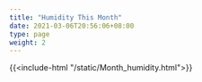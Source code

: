 ```yaml
---
title: "Humidity This Month"
date: 2021-03-06T20:56:06+08:00
type: page
weight: 2
---
```


{{<include-html "/static/Month_humidity.html">}}
